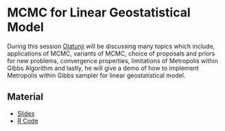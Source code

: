 # MCMC for Linear Geostatistical Model

During this session [Olatunji](http://chicas.lancaster-university.uk/people/johnsono.html) will be discussing many topics which include, applications of MCMC, variants of MCMC, choice of proposals and priors for new problems, convergence properties, limitations of Metropolis within Gibbs Algorithm and lastly, he will give a demo of how to implement Metropolis within Gibbs sampler for linear geostatistical model. 

## Material
* [Slides](https://github.com/chicas-spatstat-reading-group/events/blob/master/04-MCMC-Linear-Geostatistics/Material/Olatunji_MCMC_Reading_Group.pdf)
* [R Code](https://github.com/chicas-spatstat-reading-group/events/blob/master/04-MCMC-Linear-Geostatistics/Material/SpatSTATReadingGroup.R)
